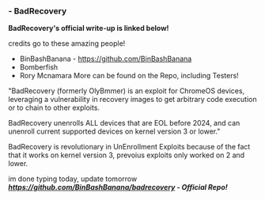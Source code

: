 ### - BadRecovery
**BadRecovery's official write-up is linked below!**

 credits go to these amazing people!
  - BinBashBanana - https://github.com/BinBashBanana
  - Bomberfish
  - Rory Mcnamara
More can be found on the Repo, including Testers!

"BadRecovery (formerly OlyBmmer) is an exploit for ChromeOS devices, leveraging a vulnerability in recovery images to get arbitrary code execution or to chain to other exploits.

BadRecovery unenrolls ALL devices that are EOL before 2024, and can unenroll current supported devices on kernel version 3 or lower."

BadRecovery is revolutionary in UnEnrollment Exploits because of the fact that it works on kernel version 3, prevoius exploits only worked on 2 and lower.

im done typing today, update tomorrow
***https://github.com/BinBashBanana/badrecovery - Official Repo!***
